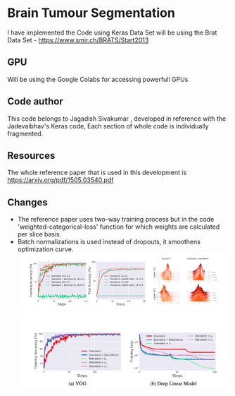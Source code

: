 # Brain Tumour Segmentation

I have implemented the Code using Keras
Data Set will be using the Brat Data Set - https://www.smir.ch/BRATS/Start2013

## GPU
Will be using the Google Colabs for accessing powerfull GPUs

## Code author
This code belongs to Jagadish Sivakumar , developed in reference with the Jadevaibhav's Keras code, Each section of whole code is individually fragmented.

## Resources
The whole reference paper that is used in this development is https://arxiv.org/pdf/1505.03540.pdf

## Changes
 - The reference paper uses two-way training process but in the code 'weighted-categorical-loss' function for which weights are calculated per slice basis.
 - Batch normalizations is used instead of dropouts, it smoothens optimization curve.
 ![](batch1.png)
 ![](batch2.png)
